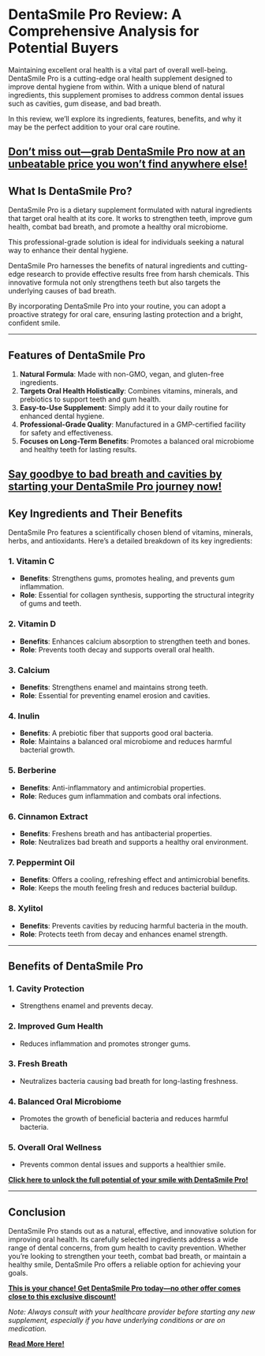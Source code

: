 # DentaSmile Pro Review: A Comprehensive Analysis for Potential Buyers

Maintaining excellent oral health is a vital part of overall well-being. DentaSmile Pro is a cutting-edge oral health supplement designed to improve dental hygiene from within. With a unique blend of natural ingredients, this supplement promises to address common dental issues such as cavities, gum disease, and bad breath. 

In this review, we’ll explore its ingredients, features, benefits, and why it may be the perfect addition to your oral care routine.

**[Don’t miss out—grab DentaSmile Pro now at an unbeatable price you won’t find anywhere else!](https://63207ikke-vbo500ii4cn2u6wt.hop.clickbank.net/?&traffic_type=gorganic)**
---

## What Is DentaSmile Pro?

DentaSmile Pro is a dietary supplement formulated with natural ingredients that target oral health at its core. It works to strengthen teeth, improve gum health, combat bad breath, and promote a healthy oral microbiome. 

This professional-grade solution is ideal for individuals seeking a natural way to enhance their dental hygiene.

DentaSmile Pro harnesses the benefits of natural ingredients and cutting-edge research to provide effective results free from harsh chemicals. This innovative formula not only strengthens teeth but also targets the underlying causes of bad breath.

By incorporating DentaSmile Pro into your routine, you can adopt a proactive strategy for oral care, ensuring lasting protection and a bright, confident smile.

---

## Features of DentaSmile Pro

1. **Natural Formula**: Made with non-GMO, vegan, and gluten-free ingredients.
2. **Targets Oral Health Holistically**: Combines vitamins, minerals, and prebiotics to support teeth and gum health.
3. **Easy-to-Use Supplement**: Simply add it to your daily routine for enhanced dental hygiene.
4. **Professional-Grade Quality**: Manufactured in a GMP-certified facility for safety and effectiveness.
5. **Focuses on Long-Term Benefits**: Promotes a balanced oral microbiome and healthy teeth for lasting results.

**[Say goodbye to bad breath and cavities by starting your DentaSmile Pro journey now!](https://63207ikke-vbo500ii4cn2u6wt.hop.clickbank.net/?&traffic_type=gorganic)**
---

## Key Ingredients and Their Benefits

DentaSmile Pro features a scientifically chosen blend of vitamins, minerals, herbs, and antioxidants. Here’s a detailed breakdown of its key ingredients:

### 1. **Vitamin C**
   - **Benefits**: Strengthens gums, promotes healing, and prevents gum inflammation.
   - **Role**: Essential for collagen synthesis, supporting the structural integrity of gums and teeth.

### 2. **Vitamin D**
   - **Benefits**: Enhances calcium absorption to strengthen teeth and bones.
   - **Role**: Prevents tooth decay and supports overall oral health.

### 3. **Calcium**
   - **Benefits**: Strengthens enamel and maintains strong teeth.
   - **Role**: Essential for preventing enamel erosion and cavities.

### 4. **Inulin**
   - **Benefits**: A prebiotic fiber that supports good oral bacteria.
   - **Role**: Maintains a balanced oral microbiome and reduces harmful bacterial growth.

### 5. **Berberine**
   - **Benefits**: Anti-inflammatory and antimicrobial properties.
   - **Role**: Reduces gum inflammation and combats oral infections.

### 6. **Cinnamon Extract**
   - **Benefits**: Freshens breath and has antibacterial properties.
   - **Role**: Neutralizes bad breath and supports a healthy oral environment.

### 7. **Peppermint Oil**
   - **Benefits**: Offers a cooling, refreshing effect and antimicrobial benefits.
   - **Role**: Keeps the mouth feeling fresh and reduces bacterial buildup.

### 8. **Xylitol**
   - **Benefits**: Prevents cavities by reducing harmful bacteria in the mouth.
   - **Role**: Protects teeth from decay and enhances enamel strength.

---

## Benefits of DentaSmile Pro

### 1. **Cavity Protection**
   - Strengthens enamel and prevents decay.

### 2. **Improved Gum Health**
   - Reduces inflammation and promotes stronger gums.

### 3. **Fresh Breath**
   - Neutralizes bacteria causing bad breath for long-lasting freshness.

### 4. **Balanced Oral Microbiome**
   - Promotes the growth of beneficial bacteria and reduces harmful bacteria.

### 5. **Overall Oral Wellness**
   - Prevents common dental issues and supports a healthier smile.

**[Click here to unlock the full potential of your smile with DentaSmile Pro!](https://63207ikke-vbo500ii4cn2u6wt.hop.clickbank.net/?&traffic_type=gorganic)**

---


## Conclusion

DentaSmile Pro stands out as a natural, effective, and innovative solution for improving oral health. Its carefully selected ingredients address a wide range of dental concerns, from gum health to cavity prevention. Whether you’re looking to strengthen your teeth, combat bad breath, or maintain a healthy smile, DentaSmile Pro offers a reliable option for achieving your goals.

**[This is your chance! Get DentaSmile Pro today—no other offer comes close to this exclusive discount!](https://63207ikke-vbo500ii4cn2u6wt.hop.clickbank.net/?&traffic_type=gorganic)**

*Note: Always consult with your healthcare provider before starting any new supplement, especially if you have underlying conditions or are on medication.*

**[Read More Here!](https://dentasmmilepro.com/)**
